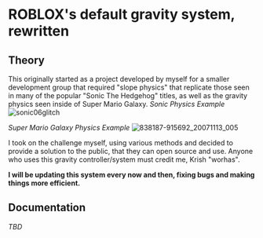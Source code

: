 # ROBLOX's default gravity system, rewritten
## Theory

This originally started as a project developed by myself for a smaller development group that required "slope physics" that replicate those seen in many of the popular "Sonic The Hedgehog" titles,
as well as the gravity physics seen inside of Super Mario Galaxy.
*Sonic Physics Example*
![sonic06glitch](https://github.com/worhasdev/rogravityRewritten/assets/131204733/31741f2b-ec40-4a56-a20b-17235b9b8ddd)

*Super Mario Galaxy Physics Example*
![838187-915692_20071113_005](https://github.com/worhasdev/rogravityRewritten/assets/131204733/6b80c027-3501-4ae1-97d8-f2a71ba0c3ac)


I took on the challenge myself, using various methods and decided to provide a solution to the public, that they can open source and use. 
Anyone who uses this gravity controller/system must credit me, Krish "worhas".

**I will be updating this system every now and then, fixing bugs and making things more efficient.**

## Documentation

*TBD*

